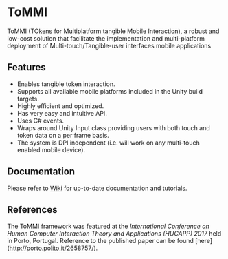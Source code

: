 # ToMMI
ToMMI (TOkens for Multiplatform tangible Mobile Interaction), a robust and low-cost solution that facilitate the implementation and multi-platform deployment of Multi-touch/Tangible-user interfaces mobile applications

## Features
* Enables tangible token interaction.
* Supports all available mobile platforms included in the Unity build targets.
* Highly efficient and optimized.
* Has very easy and intuitive API.
* Uses C# events.
* Wraps around Unity Input class providing users with both touch and token data on a per frame basis.
* The system is DPI independent (i.e. will work on any multi-touch enabled mobile device).

## Documentation
Please refer to [Wiki](https://github.com/CGVGroup/ToMMI/wiki) for up-to-date documentation and tutorials.

## References
The ToMMI framework was featured at the *International Conference on Human Computer Interaction Theory and Applications (HUCAPP) 2017* held in Porto, Portugal. Reference to the published paper can be found [here] (http://porto.polito.it/2658757/).
